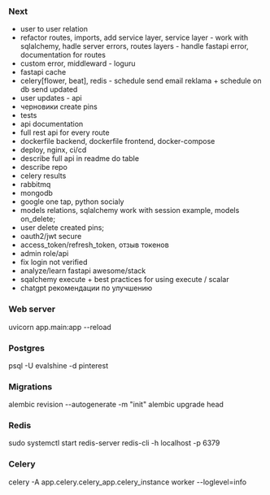 ### Next
- user to user relation
- refactor routes, imports, add service layer, service layer - work with sqlalchemy, hadle server errors, routes layers - handle fastapi error, documentation for routes
- custom error, middleward - loguru
- fastapi cache
- celery[flower, beat], redis - schedule send email reklama + schedule on db send updated
- user updates - api
- черновики create pins
- tests
- api documentation
- full rest api for every route
- dockerfile backend, dockerfile frontend, docker-compose
- deploy, nginx, ci/cd
- describe full api in readme do table
- describe repo
- celery results
- rabbitmq
- mongodb
- google one tap, python socialу
- models relations, sqlalchemy work with session example, models on_delete;
- user delete created pins;
- oauth2/jwt secure
- access_token/refresh_token, отзыв токенов
- admin role/api
- fix login not verified
- analyze/learn fastapi awesome/stack
- sqalchemy execute + best practices for using execute / scalar
- chatgpt рекомендации по улучшению


### Web server
uvicorn app.main:app --reload

### Postgres
psql -U evalshine -d pinterest

### Migrations
alembic revision --autogenerate -m "init"
alembic upgrade head

### Redis
sudo systemctl start redis-server
redis-cli -h localhost -p 6379

### Celery
celery -A app.celery.celery_app.celery_instance worker --loglevel=info